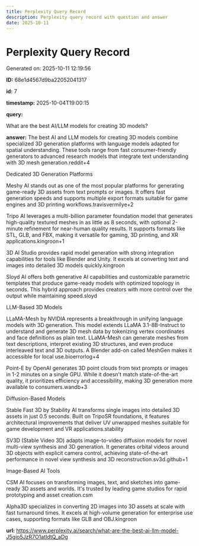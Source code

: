 ```yaml
---
title: Perplexity Query Record
description: Perplexity query record with question and answer
date: 2025-10-11
---
```


# Perplexity Query Record

Generated on: 2025-10-11 12:19:56

**ID:** 68e1d4567d9ba22052041317

**id:** 7

**timestamp:** 2025-10-04T19:00:15

**query:**

What are the best AI/LLM models for creating 3D models?

**answer:** The best AI and LLM models for creating 3D models combine specialized 3D generation platforms with language models adapted for spatial understanding. These tools range from fast consumer-friendly generators to advanced research models that integrate text understanding with 3D mesh generation.reddit+4

Dedicated 3D Generation Platforms

Meshy AI stands out as one of the most popular platforms for generating game-ready 3D assets from text prompts or images. It offers fast generation speeds and supports multiple export formats suitable for game engines and 3D printing workflows.travisvermilye+2

Tripo AI leverages a multi-billion parameter foundation model that generates high-quality textured meshes in as little as 8 seconds, with optional 2-minute refinement for near-human quality results. It supports formats like STL, GLB, and FBX, making it versatile for gaming, 3D printing, and XR applications.kingroon+1

3D AI Studio provides rapid model generation with strong integration capabilities for tools like Blender and Unity. It excels at converting text and images into detailed 3D models quickly.kingroon

Sloyd AI offers both generative AI capabilities and customizable parametric templates that produce game-ready models with optimized topology in seconds. This hybrid approach provides creators with more control over the output while maintaining speed.sloyd

LLM-Based 3D Models

LLaMA-Mesh by NVIDIA represents a breakthrough in unifying language models with 3D generation. This model extends LLaMA 3.1-8B-Instruct to understand and generate 3D mesh data by tokenizing vertex coordinates and face definitions as plain text. LLaMA-Mesh can generate meshes from text descriptions, interpret existing 3D structures, and even produce interleaved text and 3D outputs. A Blender add-on called MeshGen makes it accessible for local use.bioerrorlog+4

Point-E by OpenAI generates 3D point clouds from text prompts or images in 1-2 minutes on a single GPU. While it doesn't match state-of-the-art quality, it prioritizes efficiency and accessibility, making 3D generation more available to consumers.wandb+3

Diffusion-Based Models

Stable Fast 3D by Stability AI transforms single images into detailed 3D assets in just 0.5 seconds. Built on TripoSR foundations, it features architectural improvements that deliver UV unwrapped meshes suitable for game development and VR applications.stability

SV3D (Stable Video 3D) adapts image-to-video diffusion models for novel multi-view synthesis and 3D generation. It generates orbital videos around 3D objects with explicit camera control, achieving state-of-the-art performance in novel view synthesis and 3D reconstruction.sv3d.github+1

Image-Based AI Tools

CSM AI focuses on transforming images, text, and sketches into game-ready 3D assets and worlds. It's trusted by leading game studios for rapid prototyping and asset creation.csm

Alpha3D specializes in converting 2D images into 3D assets at scale with fast turnaround times. It excels at high-volume generation for enterprise use cases, supporting formats like GLB and OBJ.kingroon

**url:** https://www.perplexity.ai/search/what-are-the-best-ai-llm-model-J5gio5JzR7O1atIdtQ_aDg

